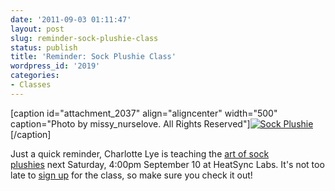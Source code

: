 ```yaml
---
date: '2011-09-03 01:11:47'
layout: post
slug: reminder-sock-plushie-class
status: publish
title: 'Reminder: Sock Plushie Class'
wordpress_id: '2019'
categories:
- Classes
---
```


[caption id="attachment_2037" align="aligncenter" width="500" caption="Photo by missy_nurselove. All Rights Reserved"][![Sock Plushie](http://www.heatsynclabs.org/wp-content/uploads/2011/09/5186004216_3d27a1eef5_b.jpg)](http://www.flickr.com/photos/missy_nurselove/5186004216/in/photostream)[/caption]

Just a quick reminder, Charlotte Lye is teaching the [art of sock plushies](http://www.heatsynclabs.org/learn-to-make-sockpuppets-at-heatsync-labs/) next Saturday, 4:00pm September 10 at HeatSync Labs. It's not too late to [sign up](http://www.heatsynclabs.org/store/classes/) for the class, so make sure you check it out!
